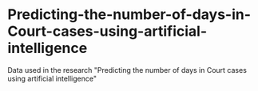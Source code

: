 # Predicting-the-number-of-days-in-Court-cases-using-artificial-intelligence
Data used in the research "Predicting the number of days in Court cases using artificial intelligence"
